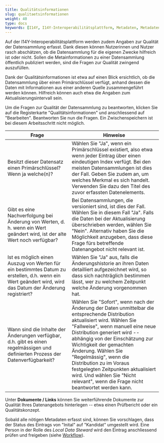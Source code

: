 ```yaml
---
title: Qualitätsinformationen
slug: qualitaetsinformationen
weight: 40
type: docs
keywords: [I14Y, I14Y-Interoperabilitätsplattform, Metadaten, Metadaten-Katalog, Qualität, Qualitätsinformationen]
---
```


Auf der I14Y-Interoperabilitätsplattform werden zudem Angaben zur Qualität der Datensammlung erfasst. Dank diesen können Nutzerinnen und Nutzer rasch abschätzen, ob die Datensammlung für die eigenen Zwecke hilfreich ist oder nicht. Sollen die Metainformationen zu einer Datensammlung öffentlich publiziert werden, sind die Fragen zur Qualität zwingend auszufüllen.

Dank der Qualitätsinformationen ist etwa auf einen Blick ersichtlich, ob die Datensammlung über einen Primärschlüssel verfügt, anhand dessen die Daten mit Informationen aus einer anderen Quelle zusammengeführt werden können. Hilfreich können auch etwa die Angaben zum Aktualisierungsintervall sein.  

Um die Fragen zur Qualität der Datensammlung zu beantworten, klicken Sie auf die Registerkarte "Qualitätsinformationen" und anschliessend auf "Bearbeiten". Beantworten Sie nun die Fragen. Ein Zwischenspeichern ist bei diesem Arbeitsschritt nicht möglich. 

| Frage | Hinweise |
| --- | --- |
| Besitzt dieser Datensatz einen Primärschlüssel? Wenn ja welche(n)? | Wählen Sie "Ja", wenn ein Primärschlüssel existiert, also etwa wenn jeder Eintrag über einen eindeutigen Index verfügt. Bei den meisten Datensammlungen ist dies der Fall. Geben Sie zudem an, um welches Merkmal es sich handelt. Verwenden Sie dazu den Titel des zuvor erfassten Datenelements. |
| Gibt es eine Nachverfolgung bei Änderung von Werten, d. h. wenn ein Wert geändert wird, ist der alte Wert noch verfügbar? | Bei Datensammlungen, die versioniert sind, ist dies der Fall. Wählen Sie in diesem Fall "Ja". Falls die Daten bei der Aktualisierung überschrieben werden, wählen Sie "Nein". Alternativ haben Sie die Möglichkeit anzugeben, dass diese Frage fürs betreffende Datenangebot nicht relevant ist. |
| Ist es möglich einen Auszug von Werten für ein bestimmtes Datum zu erstellen, d.h. wenn ein Wert geändert wird, wird das Datum der Änderung registriert? | Wählen Sie "Ja" aus, falls die Änderungshistorie an ihren Daten detailliert aufgezeichnet wird, so dass sich nachträglich bestimmen lässt, wer zu welchem Zeitpunkt welche Änderung vorgenommen hat. |
| Wann sind die Inhalte der Änderungen verfügbar, d.h. gibt es einen regelmässigen und definierten Prozess der Datenverfügbarkeit? | Wählen Sie "Sofort", wenn nach der Änderung der Daten unmittelbar die entsprechende Distribution aktualisiert wird. Wählen Sie "Fallweise", wenn manuell eine neue Distribution generiert wird -- abhängig von der Einschätzung zur Wichtigkeit der gemachten Änderung. Wählen Sie "Regelmässig", wenn die Distribution zu im Voraus festgelegten Zeitpunkten aktualisiert wird. Und wählen Sie "Nicht relevant", wenn die Frage nicht beantwortet werden kann. |

Unter __Dokumente / Links__ können Sie weiterführende Dokumente zur Qualität Ihres Datenangebots hinterlegen -- etwa einen Prüfbericht oder ein Qualitätskonzept.

Sobald alle nötigen Metadaten erfasst sind, können Sie vorschlagen, dass der Status des Eintrags von "Inital" auf "Kandidat" umgestellt wird. Eine Person in der Rolle des _Local Data Steward_ wird den Eintrag anschliessend prüfen und freigeben (siehe [Workflow](/de/2_rollen_prozesse/arbeitsablauf)).